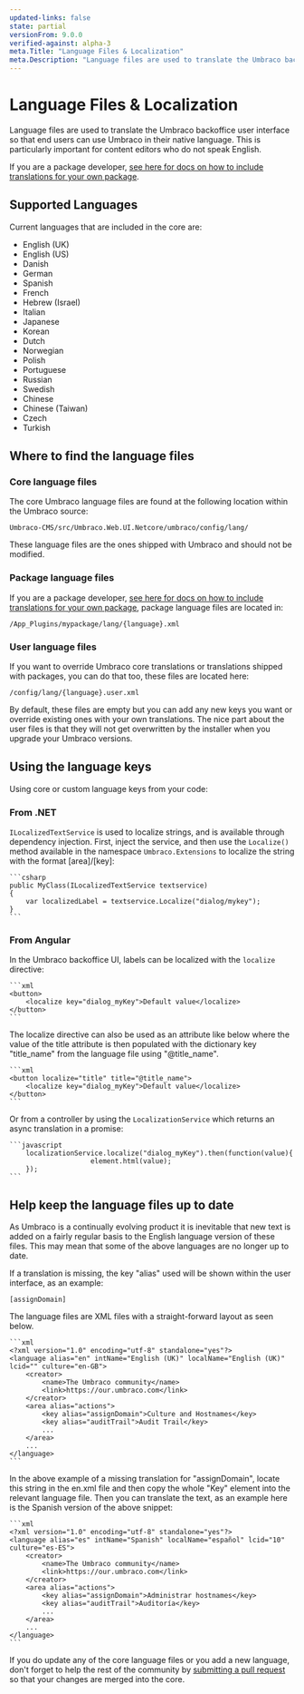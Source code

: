 ```yaml
---
updated-links: false
state: partial
versionFrom: 9.0.0
verified-against: alpha-3
meta.Title: "Language Files & Localization"
meta.Description: "Language files are used to translate the Umbraco backoffice user interface so that end users can use Umbraco in their native language."
---
```


# Language Files & Localization

Language files are used to translate the Umbraco backoffice user interface so that end users can use Umbraco in their native language. This is particularly important for content editors who do not speak English.

If you are a package developer, [see here for docs on how to include translations for your own package](../Packages/Language-Files-For-Packages/index-v9.md).

## Supported Languages

Current languages that are included in the core are:

- English (UK)
- English (US)
- Danish
- German
- Spanish
- French
- Hebrew (Israel)
- Italian
- Japanese
- Korean
- Dutch
- Norwegian
- Polish
- Portuguese
- Russian
- Swedish
- Chinese
- Chinese (Taiwan)
- Czech
- Turkish

## Where to find the language files

### Core language files

The core Umbraco language files are found at the following location within the Umbraco source:

    Umbraco-CMS/src/Umbraco.Web.UI.Netcore/umbraco/config/lang/

These language files are the ones shipped with Umbraco and should not be modified.

### Package language files

If you are a package developer, [see here for docs on how to include translations for your own package](../Packages/Language-Files-For-Packages/index-v9.md), package language files are located in:

    /App_Plugins/mypackage/lang/{language}.xml

### User language files

If you want to override Umbraco core translations or translations shipped with packages, you can do that too, these files are located here:

    /config/lang/{language}.user.xml

By default, these files are empty but you can add any new keys you want or override existing ones with your own translations. The nice part about the user files is that they will not get overwritten by the installer when you upgrade your Umbraco versions.

## Using the language keys

Using core or custom language keys from your code:

### From .NET

`ILocalizedTextService` is used to localize strings, and is available through dependency injection. First, inject the service, and then use the `Localize()` method available in the namespace `Umbraco.Extensions` to localize the string with the format [area]/[key]:

    ```csharp
    public MyClass(ILocalizedTextService textservice)
    {
        var localizedLabel = textservice.Localize("dialog/mykey");
    }
    ```

### From Angular

In the Umbraco backoffice UI, labels can be localized with the `localize` directive:

    ```xml
    <button>
        <localize key="dialog_myKey">Default value</localize>
    </button>
    ```

The localize directive can also be used as an attribute like below where the value of the title attribute is then populated with the dictionary key "title_name" from the language file using "@title_name".

    ```xml
    <button localize="title" title="@title_name">
        <localize key="dialog_myKey">Default value</localize>
    </button>
    ```

Or from a controller by using the `LocalizationService` which returns an async translation in a promise:

    ```javascript
        localizationService.localize("dialog_myKey").then(function(value){
                        element.html(value);
        });
    ```

## Help keep the language files up to date

As Umbraco is a continually evolving product it is inevitable that new text is added on a fairly regular basis to the English language version of these files. This may mean that some of the above languages are no longer up to date.

If a translation is missing, the key "alias" used will be shown within the user interface, as an example:

    [assignDomain]

The language files are XML files with a straight-forward layout as seen below.

    ```xml
    <?xml version="1.0" encoding="utf-8" standalone="yes"?>
    <language alias="en" intName="English (UK)" localName="English (UK)" lcid="" culture="en-GB">
        <creator>
            <name>The Umbraco community</name>
            <link>https://our.umbraco.com</link>
        </creator>
        <area alias="actions">
            <key alias="assignDomain">Culture and Hostnames</key>
            <key alias="auditTrail">Audit Trail</key>
            ...
        </area>
        ...
    </language>
    ```

In the above example of a missing translation for "assignDomain", locate this string in the en.xml file and then copy the whole "Key" element into the relevant language file. Then you can translate the text, as an example here is the Spanish version of the above snippet:

    ```xml
    <?xml version="1.0" encoding="utf-8" standalone="yes"?>
    <language alias="es" intName="Spanish" localName="español" lcid="10" culture="es-ES">
        <creator>
            <name>The Umbraco community</name>
            <link>https://our.umbraco.com</link>
        </creator>
        <area alias="actions">
            <key alias="assignDomain">Administrar hostnames</key>
            <key alias="auditTrail">Auditoría</key>
            ...
        </area>
        ...
    </language>
    ```

If you do update any of the core language files or you add a new language, don't forget to help the rest of the community by [submitting a pull request](../../Contribute/index.md) so that your changes are merged into the core.
